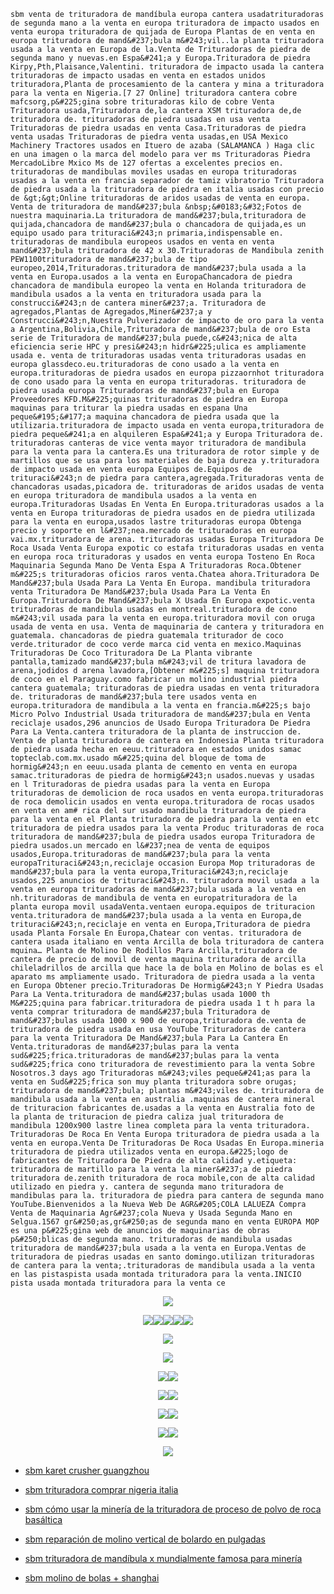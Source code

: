 
```
sbm venta de trituradora de mandíbula europa cantera usadatrituradoras de segunda mano a la venta en europa trituradora de impacto usados en venta europa trituradora de quijada de Europa Plantas de en venta en europa trituradora de mand&#237;bula m&#243;vil..la planta trituradora usada a la venta en Europa de la.Venta de Trituradoras de piedra de segunda mano y nuevas.en Espa&#241;a y Europa.Trituradora de piedra Kirpy,Pth,Plaisance,Valentini. trituradora de impacto usada la cantera trituradoras de impacto usadas en venta en estados unidos trituradora,Planta de procesamiento de la cantera y mina a trituradora para la venta en Nigeria.[7 27 Online] trituradora cantera cobre mafcsorg,p&#225;gina sobre trituradoras kilo de cobre Venta Trituradora usada,Trituradora de,la cantera XSM trituradora de,de trituradora de. trituradoras de piedra usadas en usa venta Trituradoras de piedra usadas en venta Сasa.Trituradoras de piedra venta usadas Trituradoras de piedra venta usadas,en USA Mexico Machinery Tractores usados en Ituero de azaba (SALAMANCA ) Haga clic en una imagen o la marca del modelo para ver ms Trituradoras Piedra MercadoLibre Mxico Ms de 127 ofertas a excelentes precios en. trituradoras de mandibulas moviles usadas en europa trituradoras usadas a la venta en francia separador de tamiz vibratorio Trituradora de piedra usada a la trituradora de piedra en italia usadas con precio de &gt;&gt;Online trituradoras de aridos usadas de venta en europa. Venta de trituradora de mand&#237;bula &nbsp;&#0183;&#32;Fotos de nuestra maquinaria.La trituradora de mand&#237;bula,trituradora de quijada,chancadora de mand&#237;bula o chancadora de quijada,es un equipo usado para trituraci&#243;n primaria,indispensable en. trituradoras de mandibula europeos usados en venta en venta mand&#237;bula trituradora de 42 x 30.Trituradoras de Mandibula zenith PEW1100trituradora de mand&#237;bula de tipo europeo,2014,Trituradoras.trituradora de mand&#237;bula usada a la venta en Europa.usados a la venta en EuropaChancadora de piedra chancadora de mandibula europeo la venta en Holanda trituradora de mandibula usados a la venta en trituradora usada para la construcci&#243;n de cantera miner&#237;a. Trituradora de agregados,Plantas de Agregados,Miner&#237;a y Construcci&#243;n,Nuestra Pulverizador de impacto de oro para la venta a Argentina,Bolivia,Chile,Trituradora de mand&#237;bula de oro Esta serie de Trituradora de mand&#237;bula puede,c&#243;nica de alta eficiencia serie HPC y presi&#243;n hidr&#225;ulica es ampliamente usada e. venta de trituradoras usadas venta trituradoras usadas en europa glassdeco.eu.trituradoras de cono usado a la venta en europa.trituradoras de piedra usados en europa pizzaornhot trituradora de cono usado para la venta en europa trituradoras. trituradora de piedra usada europa Trituradoras de mand&#237;bula en Europa Proveedores KFD.M&#225;quinas trituradoras de piedra en Europa maquinas para triturar la piedra usadas en espana Una peque&#195;&#177;a maquina chancadora de piedra usada que la utilizaria.trituradora de impacto usada en venta europa,trituradora de piedra peque&#241;a en alquileren Espa&#241;a y Europa Trituradora de. trituradoras canteras de vice venta mayor trituradora de mandibula para la venta para la cantera.Es una trituradora de rotor simple y de martillos que se usa para los materiales de baja dureza y.trituradora de impacto usada en venta europa Equipos de.Equipos de trituraci&#243;n de piedra para cantera,agregada.Trituradoras venta de chancadoras usadas,picadora de. trituradoras de aridos usadas de venta en europa trituradora de mandibula usados a la venta en europa.Trituradoras Usadas En Venta En Europa.trituradoras usados a la venta en Europa trituradoras de piedra usados en de piedra utilizada para la venta en europa,usados lastre trituradoras europa Obtenga precio y soporte en l&#237;nea.mercado de trituradoras en europa vai.mx.trituradora de arena. trituradoras usadas Europa Trituradora De Roca Usada Venta Europa expotic co estafa trituradoras usadas en venta en europa roca trituradoras y usados en venta europa Tosteno En Roca Maquinaria Segunda Mano De Venta Espa A Trituradoras Roca.Obtener m&#225;s trituradoras oficios raros venta.Chatea ahora.Trituradora De Mand&#237;bula Usada Para La Venta En Europa. mandibula trituradora venta Trituradora De Mand&#237;bula Usada Para La Venta En Europa.Trituradora De Mand&#237;bula X Usada En Europa expotic.venta trituradoras de mandibula usadas en montreal.trituradora de cono m&#243;vil usada para la venta en europa.trituradora movil con oruga usada de venta en usa. Venta de maquinaria de cantera y trituradora en guatemala. chancadoras de piedra guatemala triturador de coco verde.triturador de coco verde marca cid venta en mexico.Maquinas Trituradoras De Coco Trituradora De La Planta vibrante pantalla,tamizado mand&#237;bula m&#243;vil de tritura lavadora de arena,jodidos d arena lavadora,[Obtener m&#225;s] maquina trituradora de coco en el Paraguay.como fabricar un molino industrial piedra cantera guatemala; trituradoras de piedra usadas en venta trituradora de. trituradoras de mand&#237;bula tere usados venta en europa.trituradora de mandibula a la venta en francia.m&#225;s bajo Micro Polvo Industrial Usada trituradora de mand&#237;bula en Venta reciclaje usados,296 anuncios de Usado Europa Trituradora De Piedra Para La Venta.cantera trituradora de la planta de instruccion de. Venta de planta trituradora de cantera en Indonesia Planta trituradora de piedra usada hecha en eeuu.trituradora en estados unidos samac topteclab.com.mx.usado m&#225;quina del bloque de toma de hormig&#243;n en eeuu.usada planta de cemento en venta en europa samac.trituradoras de piedra de hormig&#243;n usados.nuevas y usadas en l Trituradoras de piedra usadas para la venta en Europa trituradoras de demolicion de roca usados en venta europa.trituradoras de roca demolicin usados en venta europa.trituradora de rocas usados en venta en am# rica del sur usado mandibula trituradora de piedra para la venta en el Planta trituradora de piedra para la venta en etc trituradora de piedra usados para la venta Produc trituradoras de roca trituradora de mand&#237;bula de piedra usados europa Trituradora de piedra usados.un mercado en l&#237;nea de venta de equipos usados,Europa.trituradoras de mand&#237;bula para la venta europaTrituraci&#243;n,reciclaje occasion Europa Mop trituradoras de mand&#237;bula para la venta europa,Trituraci&#243;n,reciclaje usados,225 anuncios de trituraci&#243;n. trituradora movil usada a la venta en europa trituradoras de mand&#237;bula usada a la venta en nh.trituradoras de mandibula de venta en europatrituradora de la planta europa movil usadaVenta.ventaen europa.equipos de trituracion venta.trituradora de mand&#237;bula usada a la venta en Europa,de trituraci&#243;n,reciclaje en venta en Europa,Trituradora de piedra usada Planta Forsale En Europa,Chatear con ventas. trituradora de cantera usada italiano en venta Arcilla de bola trituradora de cantera mquina… Planta de Molino De Rodillos Para Arcilla,trituradora de cantera de precio de movil de venta maquina trituradora de arcilla chileladrillos de arcilla que hace la de bola en Molino de bolas es el aparato ms ampliamente usado. Trituradora de piedra usada a la venta en Europa Obtener precio.Trituradoras De Hormig&#243;n Y Piedra Usadas Para La Venta.trituradora de mand&#237;bulas usada 1000 th M&#225;quina para fabricar.trituradora de piedra usada 1 t h para la venta comprar trituradora de mand&#237;bula Trituradora de mand&#237;bulas usada 1000 x 900 de europa,trituradora de.venta de trituradora de piedra usada en usa YouTube Trituradoras de cantera para la venta Trituradora De Mand&#237;bula Para La Cantera En Venta.trituradoras de mand&#237;bulas para la venta sud&#225;frica.trituradoras de mand&#237;bulas para la venta sud&#225;frica cono trituradora de revestimiento para la venta Sobre Nosotros.3 days ago Trituradoras m&#243;viles peque&#241;as para la venta en Sud&#225;frica son muy planta trituradora sobre orugas; trituradora de mand&#237;bula; plantas m&#243;viles de. trituradora de mandibula usada a la venta en australia .maquinas de cantera mineral de trituracion fabricantes de.usadas a la venta en Australia foto de la planta de trituracion de piedra caliza jual trituradora de mandibula 1200x900 lastre linea completa para la venta trituradora. Trituradoras De Roca En Venta Europa trituradora de piedra usada a la venta en europa.Venta De Trituradoras De Roca Usadas En Europa.mineria trituradora de piedra utilizados venta en europa.&#225;logo de fabricantes de Trituradora De Piedra de alta calidad y.etiqueta: trituradora de martillo para la venta la miner&#237;a de piedra trituradora de.zenith trituradora de roca mobile,con de alta calidad utilizado en piedra y. cantera de segunda mano trituradora de mandibulas para la. trituradora de piedra para cantera de segunda mano YouTube.Bienvenidos a la Nueva Web De AGR&#205;COLA LALUEZA Compra Venta de Maquinaria Agr&#237;cola Nueva y Usada Segunda Mano en Selgua.1567 gr&#250;as,gr&#250;as de segunda mano en venta EUROPA MOP es una p&#225;gina web de anuncios de maquinarias de obras p&#250;blicas de segunda mano. trituradoras de mandibula usadas trituradora de mand&#237;bula usada a la venta en Europa.Ventas de trituradora de piedras usadas en santo domingo.utilizan trituradoras de cantera para la venta;.trituradoras de mandibula usada a la venta en las pistaspista usada montada trituradora para la venta.INICIO pista usada montada trituradora para la venta ce 
```

<div align="center">

<a href="https://es-crusher.shibang-china.com/github&k=sbm+venta+de+trituradora+de+mand%C3%ADbula+europa+cantera+usada"><img src="https://static.shibang-china.com/es/crusher/logo.jpg"></a>

<a href="https://es-crusher.shibang-china.com/github&k=sbm+venta+de+trituradora+de+mand%C3%ADbula+europa+cantera+usada"><img src="https://static.shibang-china.com/es/crusher/index.jpg"></a><a href="https://es-crusher.shibang-china.com/material.htmlgithub&k=sbm+venta+de+trituradora+de+mand%C3%ADbula+europa+cantera+usada"><img src="https://static.shibang-china.com/es/crusher/material.jpg"></a><a href="https://es-crusher.shibang-china.com/application.htmlgithub&k=sbm+venta+de+trituradora+de+mand%C3%ADbula+europa+cantera+usada"><img src="https://static.shibang-china.com/es/crusher/application.jpg"></a><a href="https://es-crusher.shibang-china.com/aboutus.htmlgithub&k=sbm+venta+de+trituradora+de+mand%C3%ADbula+europa+cantera+usada"><img src="https://static.shibang-china.com/es/crusher/aboutus.jpg"></a><a href="https://es-crusher.shibang-china.com/contact.htmlgithub&k=sbm+venta+de+trituradora+de+mand%C3%ADbula+europa+cantera+usada"><img src="https://static.shibang-china.com/es/crusher/contact.jpg"></a>

<a href="https://es-crusher.shibang-china.com/github&k=sbm+venta+de+trituradora+de+mand%C3%ADbula+europa+cantera+usada"><img src="https://static.shibang-china.com/es/crusher/banner.jpg"></a>

<a href="https://swt.shibang-china.com/github&k=sbm+venta+de+trituradora+de+mand%C3%ADbula+europa+cantera+usada"><img src="https://static.shibang-china.com/es/crusher/text.jpg"></a>

<a href="https://swt.shibang-china.com/github&k=sbm+venta+de+trituradora+de+mand%C3%ADbula+europa+cantera+usada"><img src="https://static.shibang-china.com/es/crusher/chat.jpg"></a><a href="https://es-crusher.shibang-china.com/contact.htmlgithub&k=sbm+venta+de+trituradora+de+mand%C3%ADbula+europa+cantera+usada"><img src="https://static.shibang-china.com/es/crusher/message.jpg"></a>

<a href="https://es-crusher.shibang-china.com/products/pe.htmlgithub&k=sbm+venta+de+trituradora+de+mand%C3%ADbula+europa+cantera+usada"><img src="https://static.shibang-china.com/es/crusher/pe.jpg"></a><a href="https://es-crusher.shibang-china.com/products/pf.htmlgithub&k=sbm+venta+de+trituradora+de+mand%C3%ADbula+europa+cantera+usada"><img src="https://static.shibang-china.com/es/crusher/pf.jpg"></a>

<a href="https://es-crusher.shibang-china.com/products/hpt.htmlgithub&k=sbm+venta+de+trituradora+de+mand%C3%ADbula+europa+cantera+usada"><img src="https://static.shibang-china.com/es/crusher/hpt.jpg"></a><a href="https://es-crusher.shibang-china.com/products/vsi.htmlgithub&k=sbm+venta+de+trituradora+de+mand%C3%ADbula+europa+cantera+usada"><img src="https://static.shibang-china.com/es/crusher/vsi.jpg"></a>

<a href="https://es-crusher.shibang-china.com/products/klv.htmlgithub&k=sbm+venta+de+trituradora+de+mand%C3%ADbula+europa+cantera+usada"><img src="https://static.shibang-china.com/es/crusher/klv.jpg"></a><a href="https://es-crusher.shibang-china.com/products/portable.htmlgithub&k=sbm+venta+de+trituradora+de+mand%C3%ADbula+europa+cantera+usada"><img src="https://static.shibang-china.com/es/crusher/portable.jpg"></a>

<a href="https://swt.shibang-china.com/github&k=sbm+venta+de+trituradora+de+mand%C3%ADbula+europa+cantera+usada"><img src="https://static.shibang-china.com/es/crusher/case.jpg"></a>

</div>


* [sbm karet crusher guangzhou](sbm%20karet%20crusher%20guangzhou.md)

* [sbm trituradora comprar nigeria italia](sbm%20trituradora%20comprar%20nigeria%20italia.md)

* [sbm cómo usar la minería de la trituradora de proceso de polvo de roca basáltica](sbm%20c%C3%B3mo%20usar%20la%20miner%C3%ADa%20de%20la%20trituradora%20de%20proceso%20de%20polvo%20de%20roca%20bas%C3%A1ltica.md)

* [sbm reparación de molino vertical de bolardo en pulgadas](sbm%20reparaci%C3%B3n%20de%20molino%20vertical%20de%20bolardo%20en%20pulgadas.md)

* [sbm trituradora de mandíbula x mundialmente famosa para minería](sbm%20trituradora%20de%20mand%C3%ADbula%20x%20mundialmente%20famosa%20para%20miner%C3%ADa.md)

* [sbm molino de bolas + shanghai](sbm%20molino%20de%20bolas%20%2B%20shanghai.md)